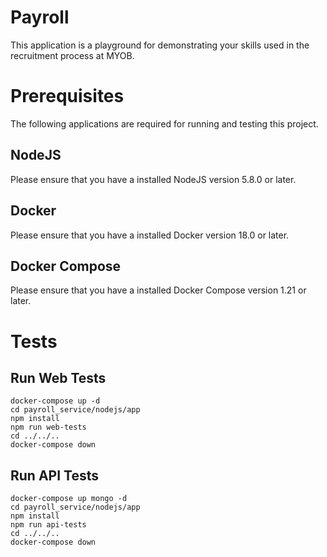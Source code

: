 # Payroll

This application is a playground for demonstrating your skills used in the recruitment process at MYOB.

# Prerequisites

The following applications are required for running and testing this project.

## NodeJS

Please ensure that you have a installed NodeJS version 5.8.0 or later.

## Docker

Please ensure that you have a installed Docker version 18.0 or later.

## Docker Compose

Please ensure that you have a installed Docker Compose version 1.21 or later.

# Tests

## Run Web Tests

```
docker-compose up -d
cd payroll_service/nodejs/app
npm install
npm run web-tests
cd ../../..
docker-compose down
```

## Run API Tests

```
docker-compose up mongo -d
cd payroll_service/nodejs/app
npm install
npm run api-tests
cd ../../..
docker-compose down
```
